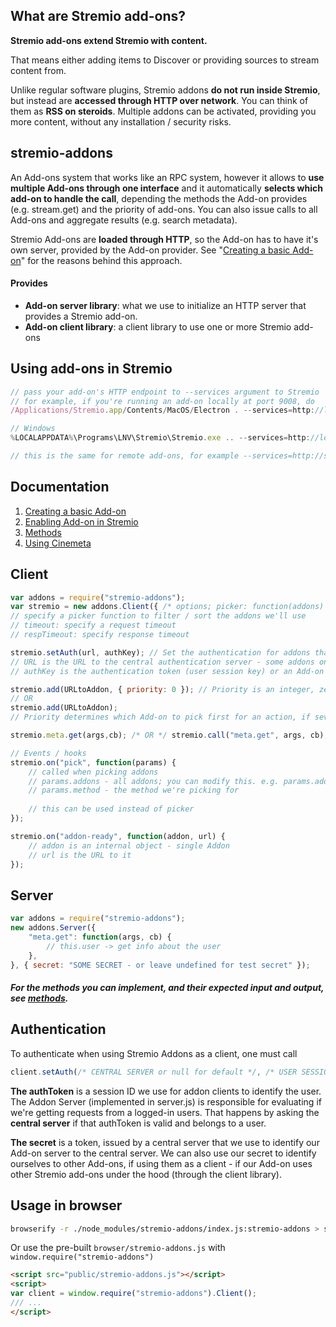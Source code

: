 
## What are Stremio add-ons?

**Stremio add-ons extend Stremio with content.**

That means either adding items to Discover or providing sources to stream content from.

Unlike regular software plugins, Stremio addons **do not run inside Stremio**, but instead are **accessed through HTTP over network**. You can think of them as **RSS on steroids**. Multiple addons can be activated, providing you more content, without any installation / security risks.

## stremio-addons
An Add-ons system that works like an RPC system, however it allows to **use multiple Add-ons through one interface** and it automatically **selects which add-on to handle the call**, depending the methods the Add-on provides (e.g. stream.get) and the priority of add-ons. You can also issue calls to all Add-ons and aggregate results (e.g. search metadata).

Stremio Add-ons are **loaded through HTTP**, so the Add-on has to have it's own server, provided by the Add-on provider. See "[Creating a basic Add-on](documentation/basic-addon.md)" for the reasons behind this approach.


#### Provides

* **Add-on server library**: what we use to initialize an HTTP server that provides a Stremio add-on.
* **Add-on client library**: a client library to use one or more Stremio add-ons

## Using add-ons in Stremio
```javascript
// pass your add-on's HTTP endpoint to --services argument to Stremio
// for example, if you're running an add-on locally at port 9008, do
/Applications/Stremio.app/Contents/MacOS/Electron . --services=http://localhost:9008

// Windows
%LOCALAPPDATA%\Programs\LNV\Stremio\Stremio.exe .. --services=http://localhost:9008

// this is the same for remote add-ons, for example --services=http://stremio-guidebox.herokuapp.com
```


## Documentation
1. [Creating a basic Add-on](documentation/basic-addon.md)
2. [Enabling Add-on in Stremio](documentation/enabling-addon.md)
3. [Methods](documentation/methods.md)
4. [Using Cinemeta](documentation/using-cinemeta.md)

## Client
```javascript
var addons = require("stremio-addons");
var stremio = new addons.Client({ /* options; picker: function(addons) { return addons } */ });
// specify a picker function to filter / sort the addons we'll use
// timeout: specify a request timeout
// respTimeout: specify response timeout

stremio.setAuth(url, authKey); // Set the authentication for addons that require auth
// URL is the URL to the central authentication server - some addons only permit certain servers
// authKey is the authentication token (user session key) or an Add-on secret if we're authenticating from an Add-on Server

stremio.add(URLtoAddon, { priority: 0 }); // Priority is an integer, zero is the highest priority
// OR
stremio.add(URLtoAddon);
// Priority determines which Add-on to pick first for an action, if several addons provide the same thing (e.g. streaming movies)

stremio.meta.get(args,cb); /* OR */ stremio.call("meta.get", args, cb);

// Events / hooks
stremio.on("pick", function(params) { 
	// called when picking addons
	// params.addons - all addons; you can modify this. e.g. params.addons = params.addons.filter(...)
	// params.method - the method we're picking for
	
	// this can be used instead of picker
});

stremio.on("addon-ready", function(addon, url) {
	// addon is an internal object - single Addon
	// url is the URL to it
});
```


## Server
```javascript
var addons = require("stremio-addons");
new addons.Server({
	"meta.get": function(args, cb) {
		// this.user -> get info about the user
	},
}, { secret: "SOME SECRET - or leave undefined for test secret" });
```
##### For the methods you can implement, and their expected input and output, see [methods](documentation/methods.md).

## Authentication
To authenticate when using Stremio Addons as a client, one must call
```javascript
client.setAuth(/* CENTRAL SERVER or null for default */, /* USER SESSION TOKEN (authToken) OR ADDON SECRET */);
```

**The authToken** is a session ID we use for addon clients to identify the user. The Addon Server (implemented in server.js) is responsible for evaluating if we're getting requests from a logged-in users. That happens by asking the **central server** if that authToken is valid and belongs to a user. 

**The secret** is a token, issued by a central server that we use to identify our Add-on server to the central server. We can also use our secret to identify ourselves to other Add-ons, if using them as a client - if our Add-on uses other Stremio add-ons under the hood (through the client library).

## Usage in browser 
```sh
browserify -r ./node_modules/stremio-addons/index.js:stremio-addons > stremio-addons.js
```
Or use the pre-built ``browser/stremio-addons.js`` with ``window.require("stremio-addons")``
```html
<script src="public/stremio-addons.js"></script>
<script>
var client = window.require("stremio-addons").Client();
/// ...
</script>
```

